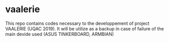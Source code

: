 # vaalerie
This repo contains codes necessary to the developpement of project VAALERIE (UQAC 2019). It will be utilize as a backup in case of failure of the main devide used (ASUS TINKERBOARD, ARMBIAN)
